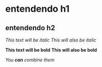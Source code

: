 
<h1> entendendo h1 </h1>
<h2> entendendo h2 </h2> 

*This text will be italic*
_This will also be italic_

**This text will be bold**
__This will also be bold__

*You **can** combine them*

